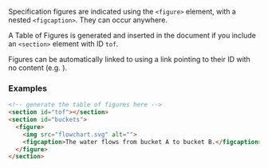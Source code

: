 Specification figures are indicated using the `<figure>` element, with a nested `<figcaption>`. They can occur anywhere.

A Table of Figures is generated and inserted in the document if you include an `<section>` element with ID `tof`.

Figures can be automatically linked to using a link pointing to their ID with no content (e.g. <a href='#foo-figures'></a>). 

### Examples

```HTML
<!-- generate the table of figures here -->
<section id="tof"></section>
<section id="buckets">
  <figure>
    <img src="flowchart.svg" alt="">
    <figcaption>The water flows from bucket A to bucket B.</figcaption>
  </figure>
</section>
```